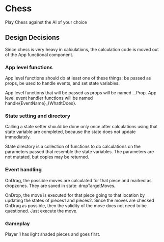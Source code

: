 # Chess

Play Chess against the AI of your choice

## Design Decisions

Since chess is very heavy in calculations, the calculation code is moved out of the App functional component.

### App level functions

App level functions should do at least one of these things: be passed as props, be used
to handle events, and set state variables.

App level functions that will be passed as props will be named ...Prop.
App level event handler functions will be named handle{EventName}\_{WhatItDoes}.

### State setting and directory

Calling a state setter should be done only once after calculations using that state variable are completed, because the state does not update immediately.

State directory is a collection of functions to do calculations on the parameters passed that resemble the state variables. The parameters are not mutated, but copies may be returned.

### Event handling

OnDrag, the possible moves are calculated for that piece and marked as dropzones. They are saved in state: dropTargetMoves.

OnDrop, the move is executed for that piece going to that location by updating the states of pieces1 and pieces2. Since the moves are checked OnDrag as possible, then the validity of the move does not need to be questioned. Just execute the move.

### Gameplay

Player 1 has light shaded pieces and goes first.
